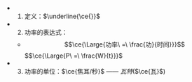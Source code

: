 -
  1. 定义：$\underline{\ce{}}$
-
  2. 功率的表达式：
	-
	  $$\ce{\Large{功率\ =\ \frac{功}{时间}}}$$
	  $$\ce{\Large{P\ =\ \frac{W}{t}}}$
-
  3. 功率的单位：$\ce{焦耳/秒}$ —— $瓦特$($\ce{瓦}$)